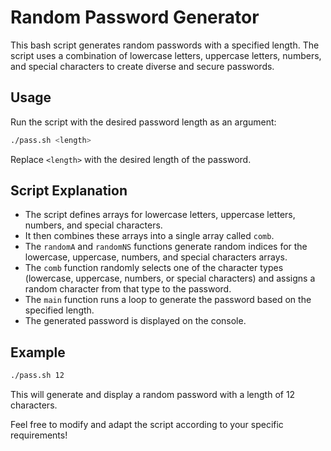 # Random Password Generator

This bash script generates random passwords with a specified length. The script uses a combination of lowercase letters, uppercase letters, numbers, and special characters to create diverse and secure passwords.

## Usage

Run the script with the desired password length as an argument:

```bash
./pass.sh <length>
```

Replace `<length>` with the desired length of the password.

## Script Explanation

- The script defines arrays for lowercase letters, uppercase letters, numbers, and special characters.
- It then combines these arrays into a single array called `comb`.
- The `randomA` and `randomNS` functions generate random indices for the lowercase, uppercase, numbers, and special characters arrays.
- The `comb` function randomly selects one of the character types (lowercase, uppercase, numbers, or special characters) and assigns a random character from that type to the password.
- The `main` function runs a loop to generate the password based on the specified length.
- The generated password is displayed on the console.

## Example

```bash
./pass.sh 12
```

This will generate and display a random password with a length of 12 characters.

Feel free to modify and adapt the script according to your specific requirements!
